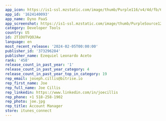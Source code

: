 ```yaml
---
app_icon: https://is1-ssl.mzstatic.com/image/thumb/Purple116/v4/4d/fb/6c/4dfb6c48-2ff7-5771-8156-3fbf27888bbf/AppIcon-0-0-1x_U007emarketing-0-7-0-85-220.png/1024x1024bb.png
app_id: '1624140093'
app_name: Dyno PaaS
app_screenshot: https://is1-ssl.mzstatic.com/image/thumb/PurpleSource122/v4/15/53/18/155318ea-c855-3c85-8181-95fb0577f4a8/63a41d9f-6202-41c5-a7d7-29d1127a4cc6_Simulator_Screen_Shot_-_iPhone_13_Pro_Max_-_2022-06-01_at_12.27.51.png/1284x2778bb.png
category: Developer Tools
country: US
id: 2T1DUTVQOJAw
language: en
most_recent_release: '2024-02-05T00:00:00'
publisher_id: '373296284'
publisher_name: Ezequiel Leonardo Aceto
rank: '458'
release_count_in_past_year: '1'
release_count_in_past_year_category: 4
release_count_in_past_year_top_in_category: 19
rep_email: joseph.cillis@bitrise.io
rep_first_name: Joe
rep_full_name: Joe Cillis
rep_linkedin: https://www.linkedin.com/in/joecillis
rep_phone: +1 518-258-1902
rep_photo: joe.jpg
rep_title: Account Manager
store: itunes_connect
---
```

